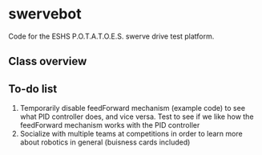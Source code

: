# swervebot
Code for the ESHS P.O.T.A.T.O.E.S. swerve drive test platform.

## Class overview

## To-do list
1. Temporarily disable feedForward mechanism (example code) to see what PID controller does, and vice versa. Test to see if we like how the feedForward mechanism works with the PID controller
2. Socialize with multiple teams at competitions in order to learn more about robotics in general (buisness cards included)